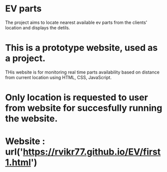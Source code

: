 # EV parts
The project aims to locate nearest available ev parts from the clients' location and displays the detils.
# This is a prototype website, used as a project.
THis website is for monitoring real time parts availability based on distance from current location using HTML, CSS, JavaScript.
# Only location is requested to user from website for succesfully running the website.
# Website : url('https://rvikr77.github.io/EV/first1.html')

